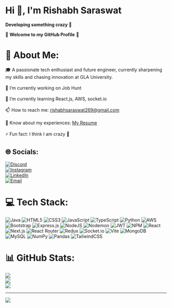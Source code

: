 # Hi 👋, I'm Rishabh Saraswat  
**Developing something crazy 🤫**

🌟 **Welcome to my GitHub Profile** 🌟

# 💫 About Me:
🎓 A passionate tech enthusiast and future engineer, currently sharpening my skills and chasing innovation at GLA University.<br>  
🔭 I’m currently working on Job Hunt<br>  
🌱 I’m currently learning React.js, AWS, socket.io<br>  
📫 How to reach me: rishabhsaraswat269@gmail.com<br>  
📄 Know about my experiences: [My Resume](https://drive.google.com/file/d/1fC1cHhOsFdLp1bBNQgcIfzJIP5z_MQny/view?usp=drivesdk)<br>  
⚡ Fun fact: I think I am crazy 🙂  

## 🌐 Socials:
[![Discord](https://img.shields.io/badge/Discord-%237289DA.svg?logo=discord&logoColor=white)](https://discord.gg/rishabhsaraswat_)  
[![Instagram](https://img.shields.io/badge/Instagram-%23E4405F.svg?logo=Instagram&logoColor=white)](https://instagram.com/_rishabh.saraswat_)  
[![LinkedIn](https://img.shields.io/badge/LinkedIn-%230077B5.svg?logo=linkedin&logoColor=white)](https://www.linkedin.com/in/rishabh-saraswat-17757b247)  
[![Email](https://img.shields.io/badge/Email-D14836?logo=gmail&logoColor=white)](mailto:rishabhsaraswat269@gmail.com)

# 💻 Tech Stack:
![Java](https://img.shields.io/badge/java-%23ED8B00.svg?style=for-the-badge&logo=openjdk&logoColor=white) 
![HTML5](https://img.shields.io/badge/html5-%23E34F26.svg?style=for-the-badge&logo=html5&logoColor=white) 
![CSS3](https://img.shields.io/badge/css3-%231572B6.svg?style=for-the-badge&logo=css3&logoColor=white) 
![JavaScript](https://img.shields.io/badge/javascript-%23323330.svg?style=for-the-badge&logo=javascript&logoColor=%23F7DF1E) 
![TypeScript](https://img.shields.io/badge/typescript-%23007ACC.svg?style=for-the-badge&logo=typescript&logoColor=white)
![Python](https://img.shields.io/badge/python-3670A0?style=for-the-badge&logo=python&logoColor=ffdd54) 
![AWS](https://img.shields.io/badge/AWS-%23FF9900.svg?style=for-the-badge&logo=amazon-aws&logoColor=white) 
![Bootstrap](https://img.shields.io/badge/bootstrap-%238511FA.svg?style=for-the-badge&logo=bootstrap&logoColor=white) 
![Express.js](https://img.shields.io/badge/express.js-%23404d59.svg?style=for-the-badge&logo=express&logoColor=%2361DAFB) 
![NodeJS](https://img.shields.io/badge/node.js-6DA55F?style=for-the-badge&logo=node.js&logoColor=white) 
![Nodemon](https://img.shields.io/badge/nodemon-%23323330.svg?style=for-the-badge&logo=nodemon&logoColor=white)
![JWT](https://img.shields.io/badge/JWT-black?style=for-the-badge&logo=JSON%20web%20tokens) 
![NPM](https://img.shields.io/badge/NPM-%23CB3837.svg?style=for-the-badge&logo=npm&logoColor=white) 
![React](https://img.shields.io/badge/react-%2320232a.svg?style=for-the-badge&logo=react&logoColor=%2361DAFB) 
![Next.js](https://img.shields.io/badge/Next.js-black?style=for-the-badge&logo=next.js&logoColor=white)
![React Router](https://img.shields.io/badge/React_Router-CA4245?style=for-the-badge&logo=react-router&logoColor=white) 
![Redux](https://img.shields.io/badge/redux-%23593d88.svg?style=for-the-badge&logo=redux&logoColor=white) 
![Socket.io](https://img.shields.io/badge/Socket.io-black?style=for-the-badge&logo=socket.io&badgeColor=010101) 
![Vite](https://img.shields.io/badge/vite-%23646CFF.svg?style=for-the-badge&logo=vite&logoColor=white) 
![MongoDB](https://img.shields.io/badge/MongoDB-%234ea94b.svg?style=for-the-badge&logo=mongodb&logoColor=white) 
![MySQL](https://img.shields.io/badge/mysql-4479A1.svg?style=for-the-badge&logo=mysql&logoColor=white) 
![NumPy](https://img.shields.io/badge/numpy-%23013243.svg?style=for-the-badge&logo=numpy&logoColor=white) 
![Pandas](https://img.shields.io/badge/pandas-%23150458.svg?style=for-the-badge&logo=pandas&logoColor=white) 
![TailwindCSS](https://img.shields.io/badge/tailwindcss-%2338B2AC.svg?style=for-the-badge&logo=tailwind-css&logoColor=white)

# 📊 GitHub Stats:
![](https://github-readme-stats.vercel.app/api?username=rishabhsaraswat-cs22&theme=dark&hide_border=false&include_all_commits=false&count_private=false)<br/>
![](https://nirzak-streak-stats.vercel.app/?user=rishabhsaraswat-cs22&theme=dark&hide_border=false)<br/>
![](https://github-readme-stats.vercel.app/api/top-langs/?username=rishabhsaraswat-cs22&theme=dark&hide_border=false&include_all_commits=false&count_private=false&layout=compact)

---

[![](https://visitcount.itsvg.in/api?id=rishabhsaraswat-cs22&icon=0&color=0)](https://visitcount.itsvg.in)


